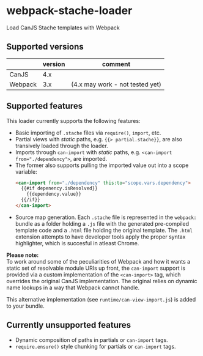 ﻿# webpack-stache-loader

Load CanJS Stache templates with Webpack

## Supported versions

|         | version | comment  |
|---------|---------|----------|
| CanJS   | 4.x     |          |
| Webpack | 3.x     | (4.x may work - not tested yet) |


## Supported features

This loader currently supports the following features:

- Basic importing of `.stache` files via `require()`, `import`, etc.
- Partial views with *static* paths, e.g. `{{> partial.stache}}`, are also transively loaded through the loader.
- Imports through `can-import` with *static* paths, e.g. `<can-import from="./dependency">`, are imported.
- The former also supports pulling the imported value out into a scope variable:
  ```html
  <can-import from="./dependency" this:to="scope.vars.dependency">
    {{#if depenency.isResolved}}
      {{dependency.value}}
    {{/if}}
  </can-import>
  ```
- Source map generation. Each `.stache` file is represented in the `webpack:` bundle as a folder holding a `.js` file with the generated pre-compiled template code and a `.html` file holding the original template. The `.html` extension attempts to have developer tools apply the proper syntax highlighter, which is succesful in atleast Chrome.

**Please note:**  
To work around some of the peculiarities of Webpack and how it wants a static set of resolvable module URIs up front, the `can-import` support is provided via a custom implementation of the `<can-import>` tag, which overrides the original CanJS implementation. The original relies on dynamic name lookups in a way that Webpack cannot handle.

This alternative implementation (see `runtime/can-view-import.js`) is added to your bundle.


## Currently unsupported features

- Dynamic composition of paths in partials or `can-import` tags.
- `require.ensure()` style chunking for partials or `can-import` tags.



